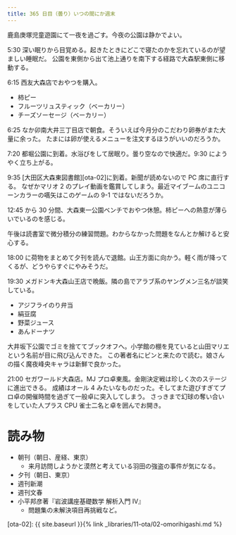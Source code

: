 ```yaml
---
title: 365 日目（曇り）いつの間にか週末
---
```


鹿島庚塚児童遊園にて一夜を過ごす。今夜の公園は静かでよい。

5:30 深い眠りから目覚める。起きたときにどこで寝たのかを忘れているのが望ましい睡眠だ。
公園を東側から出て池上通りを南下する経路で大森駅東側に移動する。

6:15 西友大森店でおやつを購入。
* 柿ピー
* フルーツリュスティック（ベーカリー）
* チーズソーセージ（ベーカリー）

6:25 なか卯南大井三丁目店で朝食。そういえば今月分のこだわり卵券がまた大量に余った。
たまには卵が使えるメニューを注文するほうがいいのだろうか。

7:20 都堀公園に到着。水浴びをして居眠り。曇り空なので快適だ。9:30 にようやく立ち上がる。

9:35 [大田区大森東図書館][ota-02]に到着。新聞が読めないので PC 席に直行する。
なぜかマリオ 2 のプレイ動画を鑑賞してしまう。最近マイブームのユニコーンカラーの嚆矢はこのゲームの 9-1 ではないだろうか。

12:45 から 30 分間、大森東一公園ベンチでおやつ休憩。柿ピーへの熱意が薄らいでいるのを感じる。

午後は読書室で微分積分の練習問題。わからなかった問題をなんとか解けると安心する。

18:00 に荷物をまとめて夕刊を読んで退館。山王方面に向かう。軽く雨が降ってくるが、どうやらすぐにやみそうだ。

19:30 メガドンキ大森山王店で晩飯。隣の島でアラブ系のヤングメン三名が談笑している。
* アジフライのり弁当
* 絹豆腐
* 野菜ジュース
* あんドーナツ

大井坂下公園でゴミを捨ててブックオフへ。小学館の棚を見ていると山田マリエという名前が目に飛び込んできた。
この著者名にピンと来たので読む。娘さんの描く魔夜峰央キャラは新鮮で良かった。

21:00 セガワールド大森店。MJ プロ卓東風。金剛決定戦は珍しく次のステージに進出できる。
成績はオール 4 みたいなものだった。そしてまた遊びすぎてプロ卓の開催時間を過ぎて一般卓に突入してしまう。
さっきまで幻球の奪い合いをしていた人プラス CPU 雀士二名と卓を囲んでお開き。

# 読み物

* 朝刊（朝日、産経、東京）
  * 来月訪問しようかと漠然と考えている羽田の強盗の事件が気になる。
* 夕刊（朝日、東京）
* 週刊新潮
* 週刊文春
* 小平邦彦著『岩波講座基礎数学 解析入門 IV』
  * 問題集の未解決項目再挑戦など。

[ota-02]: {{ site.baseurl }}{% link _libraries/11-ota/02-omorihigashi.md %}
